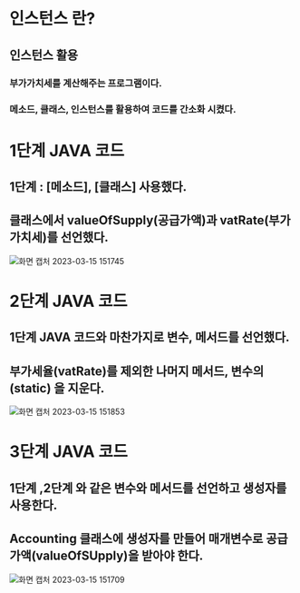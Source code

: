 # 인스턴스 란?

## 인스턴스 활용
### 부가가치세를 계산해주는 프로그램이다. 
### 메소드, 클래스, 인스턴스를 활용하여 코드를 간소화 시켰다.


# 1단계 JAVA 코드
## 1단계 : [메소드], [클래스] 사용했다.
## 클래스에서 valueOfSupply(공급가액)과 vatRate(부가가치세)를 선언했다.
![화면 캡처 2023-03-15 151745](https://user-images.githubusercontent.com/127116197/225223427-461ce0d6-3766-4741-9996-70f8e61e2ea4.png)

# 2단계 JAVA 코드

## 1단계 JAVA 코드와 마찬가지로 변수, 메서드를 선언했다.
## 부가세율(vatRate)를 제외한 나머지 메서드, 변수의 (static) 을 지운다.
![화면 캡처 2023-03-15 151853](https://user-images.githubusercontent.com/127116197/225223614-0dbc2350-4723-45e0-968a-0cdd32282dee.png)
# 3단계 JAVA 코드

## 1단계 ,2단계 와 같은 변수와 메서드를 선언하고 생성자를 사용한다.
## Accounting 클래스에 생성자를 만들어 매개변수로 공급가액(valueOfSUpply)을 받아야 한다.
![화면 캡처 2023-03-15 151709](https://user-images.githubusercontent.com/127116197/225223351-959f8a3c-b0f1-4e98-a10e-a47f1cc59de6.png)

